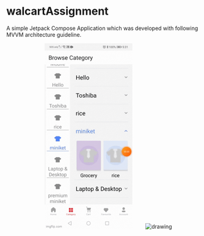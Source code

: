 # walcartAssignment

A simple Jetpack Compose Application which was developed with following MVVM architecture guideline. 

<p align="center">
<img src="https://raw.githubusercontent.com/spporan/walcartAssignment/master/screenshots/6v8y14.gif" alt="drawing" width="230px" hspace="30"/>  <img src="https://user-images.githubusercontent.com/21147796/111874551-0f65fb80-89c0-11eb-851e-92c88872ac16.jpg" alt="drawing" width="230px"/> 
</p>
